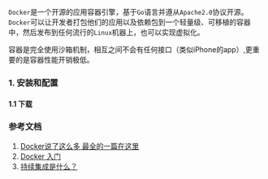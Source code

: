 `Docker`是一个开源的应用容器引擎，基于`Go`语言并遵从`Apache2.0`协议开源。
`Docker`可以让开发者打包他们的应用以及依赖包到一个轻量级、可移植的容器中，然后发布到任何流行的`Linux`机器上，也可以实现虚拟化。

容器是完全使用沙箱机制，相互之间不会有任何接口（类似iPhone的app）,更重要的是容器性能开销极低。
### 1. 安装和配置
#### 1.1 下载

### 参考文档
1. [Docker说了这么多 最全的一篇在这里](https://mp.weixin.qq.com/s/r6Zj9Umlc9v_rqplq8207A)
2. [Docker 入门](http://guide.daocloud.io/dcs/docker-9152673.html)
3. [持续集成是什么？](http://www.ruanyifeng.com/blog/2015/09/continuous-integration.html)